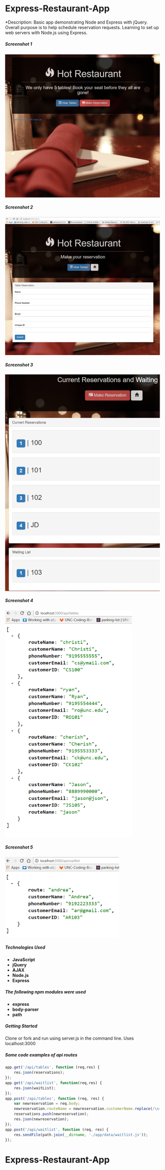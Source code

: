 # Express-Restaurant-App
*Description: Basic app demonstrating Node and Express with jQuery. Overall purpose is to help schedule reservation requests.
Learning to set up web servers with Node.js using Express.

##### Screenshot 1
![Hot Restaurant Image](/images-readme/landing.PNG?raw=true)
##### Screenshot 2
![Hot Restaurant Image](/images-readme/reservationform.PNG?raw=true)

##### Screenshot 3
![Hot Restaurant Image](/images-readme/viewtables.PNG?raw=true)

##### Screenshot 4
![Hot Restaurant Image](/images-readme/apitables.PNG?raw=true)

##### Screenshot 5
![Hot Restaurant Image](/images-readme/apiwaitlist.PNG?raw=true)

##### Technologies Used
* **JavaScript**
* **jQuery**
* **AJAX**
* **Node.js**
* **Express**

##### The following npm modules were used
* **express**
* **body-parser**
* **path**

##### Getting Started
Clone or fork and run using server.js in the command line. Uses localhost:3000

##### Some code examples of api routes
```javascript
app.get('/api/tables', function (req,res) {
    res.json(reservations);
});
app.get('/api/waitlist', function(req,res) {
    res.json(waitList);
});
app.post('/api/tables', function (req, res) {
    var newreservation = req.body;
    newreservation.routeName = newreservation.customerName.replace(/\s+/g, '').toLowerCase();
    reservations.push(newreservation);
    res.json(newreservation);
});
app.post('/api/waitlist', function (req, res) {
    res.sendFile(path.join(__dirname, './app/data/waitlist.js'));
});
```

# Express-Restaurant-App
